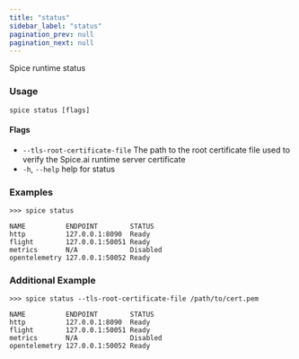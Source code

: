 ```yaml
---
title: "status"
sidebar_label: "status"
pagination_prev: null
pagination_next: null
---
```

Spice runtime status

### Usage

```shell
spice status [flags]
```

#### Flags

- `--tls-root-certificate-file`   The path to the root certificate file used to verify the Spice.ai runtime server certificate
- `-h`, `--help`   help for status

### Examples

```shell 
>>> spice status

NAME          ENDPOINT        STATUS
http          127.0.0.1:8090  Ready
flight        127.0.0.1:50051 Ready
metrics       N/A             Disabled
opentelemetry 127.0.0.1:50052 Ready
```

### Additional Example

```shell
>>> spice status --tls-root-certificate-file /path/to/cert.pem

NAME          ENDPOINT        STATUS
http          127.0.0.1:8090  Ready
flight        127.0.0.1:50051 Ready
metrics       N/A             Disabled
opentelemetry 127.0.0.1:50052 Ready
```
